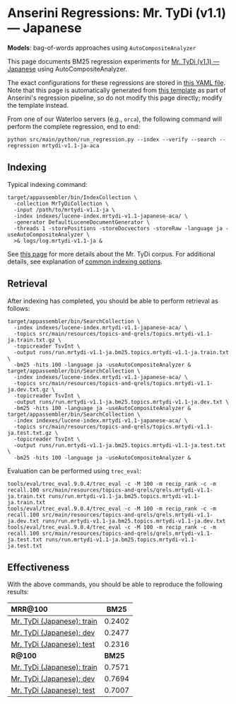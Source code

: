 # Anserini Regressions: Mr. TyDi (v1.1) &mdash; Japanese

**Models**: bag-of-words approaches using `AutoCompositeAnalyzer`

This page documents BM25 regression experiments for [Mr. TyDi (v1.1) &mdash; Japanese](https://github.com/castorini/mr.tydi) using AutoCompositeAnalyzer.

The exact configurations for these regressions are stored in [this YAML file](../src/main/resources/regression/mrtydi-v1.1-ja-aca.yaml).
Note that this page is automatically generated from [this template](../src/main/resources/docgen/templates/mrtydi-v1.1-ja-aca.template) as part of Anserini's regression pipeline, so do not modify this page directly; modify the template instead.

From one of our Waterloo servers (e.g., `orca`), the following command will perform the complete regression, end to end:

```
python src/main/python/run_regression.py --index --verify --search --regression mrtydi-v1.1-ja-aca
```

## Indexing

Typical indexing command:

```
target/appassembler/bin/IndexCollection \
  -collection MrTyDiCollection \
  -input /path/to/mrtydi-v1.1-ja \
  -index indexes/lucene-index.mrtydi-v1.1-japanese-aca/ \
  -generator DefaultLuceneDocumentGenerator \
  -threads 1 -storePositions -storeDocvectors -storeRaw -language ja -useAutoCompositeAnalyzer \
  >& logs/log.mrtydi-v1.1-ja &
```

See [this page](https://github.com/castorini/mr.tydi) for more details about the Mr. TyDi corpus.
For additional details, see explanation of [common indexing options](common-indexing-options.md).

## Retrieval

After indexing has completed, you should be able to perform retrieval as follows:

```
target/appassembler/bin/SearchCollection \
  -index indexes/lucene-index.mrtydi-v1.1-japanese-aca/ \
  -topics src/main/resources/topics-and-qrels/topics.mrtydi-v1.1-ja.train.txt.gz \
  -topicreader TsvInt \
  -output runs/run.mrtydi-v1.1-ja.bm25.topics.mrtydi-v1.1-ja.train.txt \
  -bm25 -hits 100 -language ja -useAutoCompositeAnalyzer &
target/appassembler/bin/SearchCollection \
  -index indexes/lucene-index.mrtydi-v1.1-japanese-aca/ \
  -topics src/main/resources/topics-and-qrels/topics.mrtydi-v1.1-ja.dev.txt.gz \
  -topicreader TsvInt \
  -output runs/run.mrtydi-v1.1-ja.bm25.topics.mrtydi-v1.1-ja.dev.txt \
  -bm25 -hits 100 -language ja -useAutoCompositeAnalyzer &
target/appassembler/bin/SearchCollection \
  -index indexes/lucene-index.mrtydi-v1.1-japanese-aca/ \
  -topics src/main/resources/topics-and-qrels/topics.mrtydi-v1.1-ja.test.txt.gz \
  -topicreader TsvInt \
  -output runs/run.mrtydi-v1.1-ja.bm25.topics.mrtydi-v1.1-ja.test.txt \
  -bm25 -hits 100 -language ja -useAutoCompositeAnalyzer &
```

Evaluation can be performed using `trec_eval`:

```
tools/eval/trec_eval.9.0.4/trec_eval -c -M 100 -m recip_rank -c -m recall.100 src/main/resources/topics-and-qrels/qrels.mrtydi-v1.1-ja.train.txt runs/run.mrtydi-v1.1-ja.bm25.topics.mrtydi-v1.1-ja.train.txt
tools/eval/trec_eval.9.0.4/trec_eval -c -M 100 -m recip_rank -c -m recall.100 src/main/resources/topics-and-qrels/qrels.mrtydi-v1.1-ja.dev.txt runs/run.mrtydi-v1.1-ja.bm25.topics.mrtydi-v1.1-ja.dev.txt
tools/eval/trec_eval.9.0.4/trec_eval -c -M 100 -m recip_rank -c -m recall.100 src/main/resources/topics-and-qrels/qrels.mrtydi-v1.1-ja.test.txt runs/run.mrtydi-v1.1-ja.bm25.topics.mrtydi-v1.1-ja.test.txt
```

## Effectiveness

With the above commands, you should be able to reproduce the following results:

| **MRR@100**                                                                                                  | **BM25**  |
|:-------------------------------------------------------------------------------------------------------------|-----------|
| [Mr. TyDi (Japanese): train](https://github.com/castorini/mr.tydi)                                           | 0.2402    |
| [Mr. TyDi (Japanese): dev](https://github.com/castorini/mr.tydi)                                             | 0.2477    |
| [Mr. TyDi (Japanese): test](https://github.com/castorini/mr.tydi)                                            | 0.2316    |
| **R@100**                                                                                                    | **BM25**  |
| [Mr. TyDi (Japanese): train](https://github.com/castorini/mr.tydi)                                           | 0.7571    |
| [Mr. TyDi (Japanese): dev](https://github.com/castorini/mr.tydi)                                             | 0.7694    |
| [Mr. TyDi (Japanese): test](https://github.com/castorini/mr.tydi)                                            | 0.7007    |
